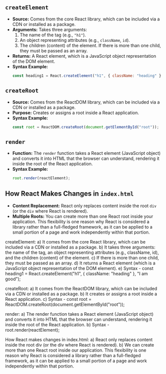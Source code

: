 
## `createElement`
- **Source:** Comes from the core React library, which can be included via a CDN or installed as a package.
- **Arguments:** Takes three arguments:
  1. The name of the tag (e.g., `"h1"`).
  2. An object representing attributes (e.g., `className`, `id`).
  3. The children (content) of the element. If there is more than one child, they must be passed as an array.
- **Returns:** A React element, which is a JavaScript object representation of the DOM element.
- **Syntax Example:**
  ```js
  const heading1 = React.createElement("h1", { className: "heading" }, "I am good");

## `createRoot`
- **Source:** Comes from the ReactDOM library, which can be included via a CDN or installed as a package.
- **Purpose:** Creates or assigns a root inside a React application.
- **Syntax Example:**
  ```js
  const root = ReactDOM.createRoot(document.getElementById("root"));

## `render`
- **Function:** The `render` function takes a React element (JavaScript object) and converts it into HTML that the browser can understand, rendering it inside the root of the React application.
- **Syntax Example:**
  ```js
  root.render(reactElement);

## How React Makes Changes in `index.html`
- **Content Replacement:** React only replaces content inside the root `div` (or the `div` where React is rendered).
- **Multiple Roots:** You can create more than one React root inside your application. This flexibility is one reason why React is considered a library rather than a full-fledged framework, as it can be applied to a small portion of a page and work independently within that portion.






createElement:
a) It comes from the core React library, which can be included via a CDN or installed as a package.
b) It takes three arguments: the name of the tag, an object representing attributes (e.g., className, id), and the children (content) of the element.
c) If there is more than one child, they must be passed as an array.
d) It returns a React element (which is a JavaScript object representation of the DOM element).
e) Syntax - const heading1 = React.createElement("h1", { className: "heading" }, "I am good");

createRoot:
a) It comes from the ReactDOM library, which can be included via a CDN or installed as a package.
b) It creates or assigns a root inside a React application.
c) Syntax - const root = ReactDOM.createRoot(document.getElementById("root"));

render:
a) The render function takes a React element (JavaScript object) and converts it into HTML that the browser can understand, rendering it inside the root of the React application.
b) Syntax - root.render(reactElement);

How React makes changes in index.html:
a) React only replaces content inside the root div (or the div where React is rendered).
b) We can create more than one React root inside our application. This flexibility is one reason why React is considered a library rather than a full-fledged framework, as it can be applied to a small portion of a page and work independently within that portion.